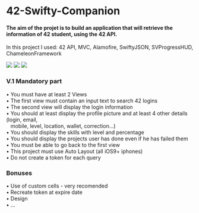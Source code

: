 # 42-Swifty-Companion
#### The aim of the projet is to build an application that will retrieve the information of 42 student, using the 42 API.

In this project I used: 42 API, MVC, Alamofire, SwiftyJSON, SVProgressHUD, ChameleonFramework

![](sshiling.gif)
![](oskulska.gif)
![](errors.gif)

### V.1 Mandatory part

• You must have at least 2 Views <br>
• The first view must contain an input text to search 42 logins <br>
• The second view will display the login information <br>
• You should at least display the profile picture and at least 4 other details (login, email, <br>
&nbsp;&nbsp;  mobile, level, location, wallet, correction...) <br>
• You should display the skills with level and percentage <br>
• You should display the projects user has done even if he has failed them <br>
• You must be able to go back to the first view <br>
• This project must use Auto Layout (all iOS9+ iphones) <br>
• Do not create a token for each query <br>

### Bonuses
• Use of custom cells - very recomended <br>
• Recreate token at expire date <br>
• Design <br>
• ... <br>
